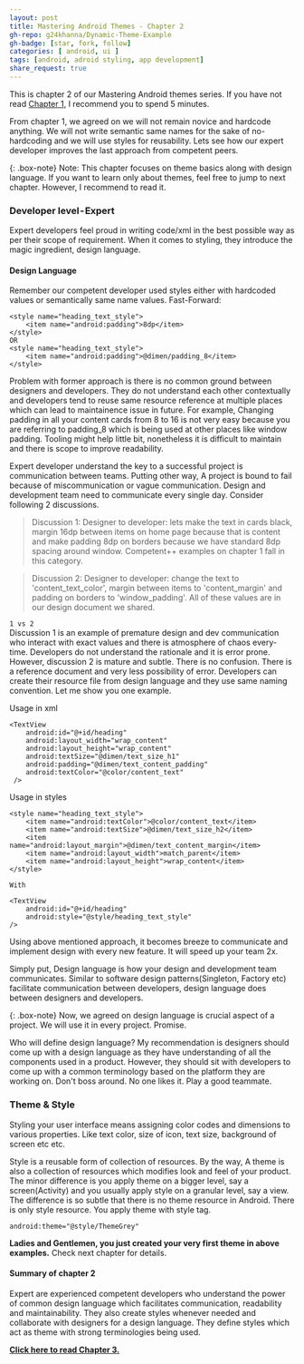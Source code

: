 ```yaml
---
layout: post
title: Mastering Android Themes - Chapter 2
gh-repo: g24khanna/Dynamic-Theme-Example
gh-badge: [star, fork, follow]
categories: [ android, ui ]
tags: [android, adroid styling, app development]
share_request: true
---
```


This is chapter 2 of our Mastering Android themes series. If you have not read [Chapter 1](/android/ui/mastering-android-themes-chapter-1/), I recommend you to spend 5 minutes.

From chapter 1, we agreed on we will not remain novice and hardcode anything. We will not write semantic same names for the sake of no-hardcoding and we will use styles for reusability. Lets see how our expert developer improves the last approach from competent peers.

{: .box-note}
Note: This chapter focuses on theme basics along with design language. If you want to learn only about themes, feel free to jump to next chapter. However, I recommend to read it.

### Developer level - Expert

Expert developers feel proud in writing code/xml in the best possible way as per their scope of requirement. When it comes to styling, they introduce the magic ingredient, design language.

#### Design Language

Remember our competent developer used styles either with hardcoded values or semantically same name values. 
Fast-Forward:
~~~
<style name="heading_text_style">
    <item name="android:padding">8dp</item>
</style>
OR
<style name="heading_text_style">
    <item name="android:padding">@dimen/padding_8</item>
</style>
~~~

Problem with former approach is there is no common ground between designers and developers. They do not understand each other contextually and developers tend to reuse same resource reference at multiple places which can lead to maintainence issue in future. For example, Changing padding in all your content cards from 8 to 16 is not very easy because you are referring to padding_8 which is being used at other places like window padding. Tooling might help little bit, nonetheless it is difficult to maintain and there is scope to improve readability.

Expert developer understand the key to a successful project is communication between teams. Putting other way, A project is bound to fail because of miscommunication or vague communication. Design and development team need to communicate every single day. Consider following 2 discussions.

>Discussion 1:
>Designer to developer: lets make the text in cards black, margin 16dp between items on home page because that is content and make padding 8dp on borders because we have standard 8dp spacing around window. 
>Competent++ examples on chapter 1 fall in this category.


>Discussion 2:
>Designer to developer: change the text to 'content_text_color', margin between items to 'content_margin'
>and padding on borders to 'window_padding'. All of these values are in our design document we shared.

``1 vs 2``
<br/>
Discussion 1 is an example of premature design and dev communication who interact with exact values and there is atmosphere of chaos every-time. Developers do not understand the rationale and it is error prone.
However, discussion 2 is mature and subtle. There is no confusion. There is a reference document and very less possibility of error. Developers can create their resource file from design language and they use same naming convention. Let me show you one example.

Usage in xml
```
<TextView
    android:id="@+id/heading"
    android:layout_width="wrap_content"
    android:layout_height="wrap_content"       
    android:textSize="@dimen/text_size_h1"
    android:padding="@dimen/text_content_padding"
    android:textColor="@color/content_text"
 />
 ```

Usage in styles

```
<style name="heading_text_style">
    <item name="android:textColor">@color/content_text</item>
    <item name="android:textSize">@dimen/text_size_h2</item>
    <item name="android:layout_margin">@dimen/text_content_margin</item>
    <item name="android:layout_width">match_parent</item>
    <item name="android:layout_height">wrap_content</item>
</style>

With

<TextView
    android:id="@+id/heading"
    android:style="@style/heading_text_style"
/>
```

Using above mentioned approach, it becomes breeze to communicate and implement design with every new feature. It will speed up your team 2x.

Simply put, Design language is how your design and development team communicates. Similar to software design patterns(Singleton, Factory etc) facilitate communication between developers, design language does between designers and developers.

{: .box-note}
Now, we agreed on design language is crucial aspect of a project. We will use it in every project. Promise.

Who will define design language? My recommendation is designers should come up with a design language as they have understanding of all the components used in a product. However, they should sit with developers to come up with a common terminology based on the platform they are working on. Don't boss around. No one likes it. Play a good teammate.

### Theme & Style

Styling your user interface means assigning color codes and dimensions to various properties. Like text color, size of icon, text size, background of screen etc etc.

Style is a reusable form of collection of resources. By the way, A theme is also a collection of resources which modifies look and feel of your product. The minor difference is you apply theme on a bigger level, say a screen(Activity) and you usually apply style on a granular level, say a view. The difference is so subtle that there is no theme resource in Android. There is only style resource. You apply theme with style tag.

```
android:theme="@style/ThemeGrey"
```

**Ladies and Gentlemen, you just created your very first theme in above examples.** Check next chapter for details.

#### Summary of chapter 2

Expert are experienced competent developers who understand the power of common design language which facilitates communication, readability and maintainability. They also create styles whenever needed and collaborate with designers for a design language. They define styles which act as theme with strong terminologies being used.

**[Click here to read Chapter 3.](/android/ui/mastering-android-themes-chapter-3/)**